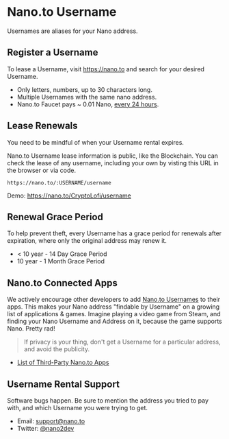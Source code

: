 # Nano.to Username

Usernames are aliases for your Nano address.

## Register a Username

To lease a Username, visit https://nano.to and search for your desired Username. 

- Only letters, numbers, up to 30 characters long.
- Multiple Usernames with the same nano address. 
- Nano.to Faucet pays ~ 0.01 Nano, [every 24 hours](/faucet). 

## Lease Renewals

You need to be mindful of when your Username rental expires. 

Nano.to Username lease information is public, like the Blockchain. You can check the lease of any username, including your own by visting this URL in the browser or via code.

```text
https://nano.to/:USERNAME/username
```

Demo: https://nano.to/CryptoLofi/username

## Renewal Grace Period

To help prevent theft, every Username has a grace period for renewals after expiration, where only the original address may renew it.

- < 10 year - 14 Day Grace Period
- 10 year - 1 Month Grace Period

## Nano.to Connected Apps

We actively encourage other developers to add [Nano.to Usernames](/username-advanced) to their apps. This makes your Nano address "findable by Username" on a growing list of applications & games. Imagine playing a video game from Steam, and finding your Nano Username and Address on it, because the game supports Nano. Pretty rad!

> If privacy is your thing, don't get a Username for a particular address, and avoid the publicity.

- [List of Third-Party Nano.to Apps](/nano-apps)

## Username Rental Support

Software bugs happen. Be sure to mention the address you tried to pay with, and which Username you were trying to get. 

- Email: support@nano.to
- Twitter: [@nano2dev](https://twitter.com/nano2dev)